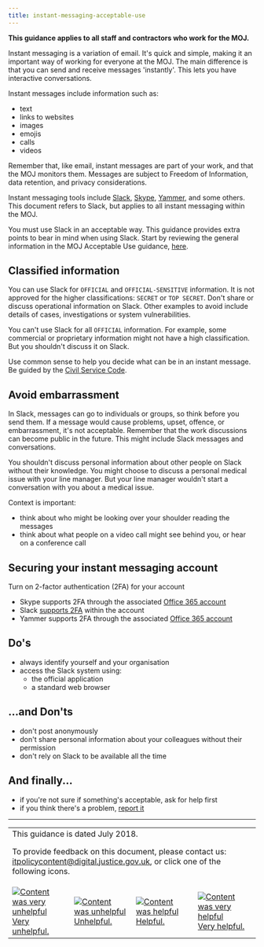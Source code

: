 ```yaml
---
title: instant-messaging-acceptable-use
---
```


[csc]: https://www.gov.uk/government/publications/civil-service-code/the-civil-service-code/

<b>This guidance applies to all staff and contractors who work for the MOJ.</b>

Instant messaging is a variation of email. It's quick and simple, making it an important way of working for everyone at the MOJ. The main difference is that you can send and receive messages 'instantly'. This lets you have interactive conversations.

Instant messages include information such as:

  - text
  - links to websites
  - images
  - emojis
  - calls
  - videos

Remember that, like email, instant messages are part of your work, and that the MOJ monitors them. Messages are subject to Freedom of Information, data retention, and privacy considerations.

Instant messaging tools include [Slack](https://slack.com/), [Skype](https://www.skype.com/en/), [Yammer](https://www.yammer.com/), and some others. This document refers to Slack, but applies to all instant messaging within the MOJ.

You must use Slack in an acceptable way. This guidance provides extra points to bear in mind when using Slack. Start by reviewing the general information in the MOJ Acceptable Use guidance, [here](https://intranet.justice.gov.uk/guidance/security/it-computer-security/acceptable-use/).

## Classified information

You can use Slack for `OFFICIAL` and `OFFICIAL-SENSITIVE` information. It is not approved for the higher classifications: `SECRET` or `TOP SECRET`. Don't share or discuss operational information on Slack. Other examples to avoid include details of cases, investigations or system vulnerabilities.

You can't use Slack for all `OFFICIAL` information. For example, some commercial or proprietary information might not have a high classification. But you shouldn't discuss it on Slack.

Use common sense to help you decide what can be in an instant message. Be guided by the [Civil Service Code][csc].

## Avoid embarrassment

In Slack, messages can go to individuals or groups, so think before you send them. If a message would cause problems, upset, offence, or embarrassment, it's not acceptable. Remember that the work discussions can become public in the future. This might include Slack messages and conversations.

You shouldn't discuss personal information about other people on Slack without their knowledge. You might choose to discuss a personal medical issue with your line manager. But your line manager wouldn't start a conversation with you about a medical issue.

Context is important:
- think about who might be looking over your shoulder reading the messages
- think about what people on a video call might see behind you, or hear on a conference call

## Securing your instant messaging account

Turn on 2-factor authentication (2FA) for your account

- Skype supports 2FA through the associated [Office 365 account](https://support.office.com/en-gb/article/Set-up-multi-factor-authentication-for-Office-365-users-8f0454b2-f51a-4d9c-bcde-2c48e41621c6)
- Slack [supports 2FA](https://get.slack.help/hc/en-us/articles/204509068-Set-up-two-factor-authentication) within the account
- Yammer supports 2FA through the associated [Office 365 account](https://support.office.com/en-gb/article/Set-up-multi-factor-authentication-for-Office-365-users-8f0454b2-f51a-4d9c-bcde-2c48e41621c6)

## Do's

- always identify yourself and your organisation
- access the Slack system using:
  - the official application
  - a standard web browser

## ...and Don'ts

- don't post anonymously
- don't share personal information about your colleagues without their permission
- don't rely on Slack to be available all the time

## And finally...

- if you're not sure if something's acceptable, ask for help first
- if you think there's a problem, [report it](https://intranet.justice.gov.uk/guidance/security/report-a-security-incident/)

---

<table>
<tr><td colspan='4'>This guidance is dated July 2018.
<p>
To provide feedback on this document, please contact us: <a href="mailto:itpolicycontent+instant-messaging-acceptable-use@digital.justice.gov.uk?subject=instant-messaging-acceptable-use">itpolicycontent@digital.justice.gov.uk</a>, or click one of the following icons.</p></td></tr>
<tr>
<td width='25%'><a href="mailto:itpolicycontent+instant-messaging-acceptable-use-2@digital.justice.gov.uk?subject=instant-messaging-acceptable-use-2"><img src="https://intranet.justice.gov.uk/app/uploads/2018/04/DoubleCross.gif" alt="Content was very unhelpful">Very unhelpful.</a></td>
<td width='25%'><a href="mailto:itpolicycontent+instant-messaging-acceptable-use-1@digital.justice.gov.uk?subject=instant-messaging-acceptable-use-1"><img src="https://intranet.justice.gov.uk/app/uploads/2018/04/Cross.gif" alt="Content was unhelpful">Unhelpful.</a></td>
<td width='25%'><a href="mailto:itpolicycontent+instant-messaging-acceptable-use+1@digital.justice.gov.uk?subject=instant-messaging-acceptable-use+1"><img src="https://intranet.justice.gov.uk/app/uploads/2018/04/Tick.gif" alt="Content was helpful">Helpful.</a></td>
<td width='25%'><a href="mailto:itpolicycontent+instant-messaging-acceptable-use+2@digital.justice.gov.uk?subject=instant-messaging-acceptable-use+2"><img src="https://intranet.justice.gov.uk/app/uploads/2018/04/DoubleTick.gif" alt="Content was very helpful">Very helpful.</a></td>
</table>
